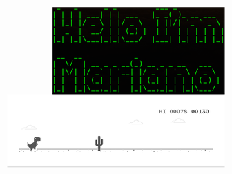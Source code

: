<!--
**MBaeza00/Mbaeza00** is a ✨ _special_ ✨ repository because its `README.md` (this file) appears on your GitHub profile.

Here are some ideas to get you started:

- 🔭 I’m currently working on ...
- 🌱 I’m currently learning ...
- 👯 I’m looking to collaborate on ...
- 🤔 I’m looking for help with ...
- 💬 Ask me about ...
- 📫 How to reach me: ...
- 😄 Pronouns: ...
- ⚡ Fun fact: ...
-->

<img align=right src="https://github.com/MBaeza00/Mbaeza00/blob/main/resources/Screenshot_3.png?raw=true" />

<img src="https://github.com/MBaeza00/Mbaeza00/blob/main/resources/dino.gif" />
